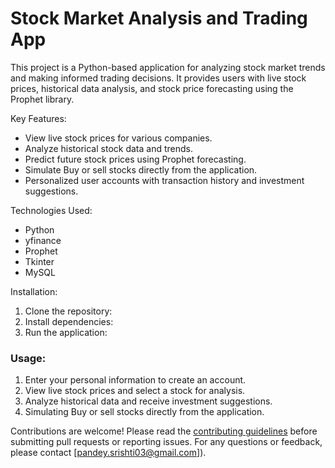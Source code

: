 # Stock Market Analysis and Trading App

This project is a Python-based application for analyzing stock market trends and making informed trading decisions. It provides users with live stock prices, historical data analysis, and stock price forecasting using the Prophet library.

Key Features:

- View live stock prices for various companies.
- Analyze historical stock data and trends.
- Predict future stock prices using Prophet forecasting.
- Simulate Buy or sell stocks directly from the application.
- Personalized user accounts with transaction history and investment suggestions.

Technologies Used:

- Python
- yfinance
- Prophet
- Tkinter
- MySQL

Installation:

1. Clone the repository:
2. Install dependencies:
3. Run the application:

### Usage:

1. Enter your personal information to create an account.
2. View live stock prices and select a stock for analysis.
3. Analyze historical data and receive investment suggestions.
4. Simulating Buy or sell stocks directly from the application.


Contributions are welcome! Please read the [contributing guidelines](CONTRIBUTING.md) before submitting pull requests or reporting issues.
For any questions or feedback, please contact [pandey.srishti03@gmail.com]).
